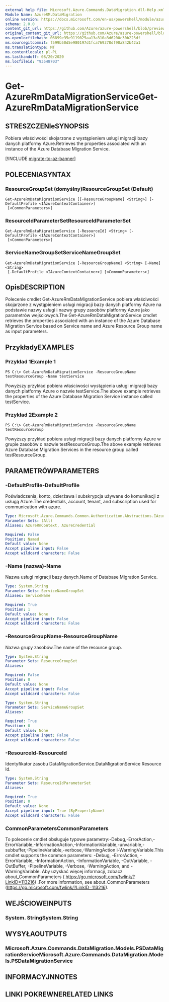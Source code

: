 ```yaml
---
external help file: Microsoft.Azure.Commands.DataMigration.dll-Help.xml
Module Name: AzureRM.DataMigration
online version: https://docs.microsoft.com/en-us/powershell/module/azurerm.datamigration/Get-AzureRmDataMigrationService
schema: 2.0.0
content_git_url: https://github.com/Azure/azure-powershell/blob/preview/src/ResourceManager/DataMigration/Commands.DataMigration/help/Get-AzureRmDataMigrationService.md
original_content_git_url: https://github.com/Azure/azure-powershell/blob/preview/src/ResourceManager/DataMigration/Commands.DataMigration/help/Get-AzureRmDataMigrationService.md
ms.openlocfilehash: 06899e35e9119025aa13a310a3d6200c30b223df
ms.sourcegitcommit: f599b50d5e980197d1fca769378df90a842b42a1
ms.translationtype: MT
ms.contentlocale: pl-PL
ms.lasthandoff: 08/20/2020
ms.locfileid: "93548703"
---
```

# <span data-ttu-id="9fc1a-101">Get-AzureRmDataMigrationService</span><span class="sxs-lookup"><span data-stu-id="9fc1a-101">Get-AzureRmDataMigrationService</span></span>

## <span data-ttu-id="9fc1a-102">STRESZCZENIe</span><span class="sxs-lookup"><span data-stu-id="9fc1a-102">SYNOPSIS</span></span>
<span data-ttu-id="9fc1a-103">Pobiera właściwości skojarzone z wystąpieniem usługi migracji bazy danych platformy Azure.</span><span class="sxs-lookup"><span data-stu-id="9fc1a-103">Retrieves the properties associated with an instance of the Azure Database Migration Service.</span></span> 

[!INCLUDE [migrate-to-az-banner](../../includes/migrate-to-az-banner.md)]

## <span data-ttu-id="9fc1a-104">POLECENIA</span><span class="sxs-lookup"><span data-stu-id="9fc1a-104">SYNTAX</span></span>

### <span data-ttu-id="9fc1a-105">ResourceGroupSet (domyślny)</span><span class="sxs-lookup"><span data-stu-id="9fc1a-105">ResourceGroupSet (Default)</span></span>
```
Get-AzureRmDataMigrationService [[-ResourceGroupName] <String>] [-DefaultProfile <IAzureContextContainer>]
 [<CommonParameters>]
```

### <span data-ttu-id="9fc1a-106">ResourceIdParameterSet</span><span class="sxs-lookup"><span data-stu-id="9fc1a-106">ResourceIdParameterSet</span></span>
```
Get-AzureRmDataMigrationService [-ResourceId] <String> [-DefaultProfile <IAzureContextContainer>]
 [<CommonParameters>]
```

### <span data-ttu-id="9fc1a-107">ServiceNameGroupSet</span><span class="sxs-lookup"><span data-stu-id="9fc1a-107">ServiceNameGroupSet</span></span>
```
Get-AzureRmDataMigrationService [-ResourceGroupName] <String> [-Name] <String>
 [-DefaultProfile <IAzureContextContainer>] [<CommonParameters>]
```

## <span data-ttu-id="9fc1a-108">Opis</span><span class="sxs-lookup"><span data-stu-id="9fc1a-108">DESCRIPTION</span></span>
<span data-ttu-id="9fc1a-109">Polecenie cmdlet Get-AzureRmDataMigrationService pobiera właściwości skojarzone z wystąpieniem usługi migracji bazy danych platformy Azure na podstawie nazwy usługi i nazwy grupy zasobów platformy Azure jako parametrów wejściowych.</span><span class="sxs-lookup"><span data-stu-id="9fc1a-109">The Get-AzureRmDataMigrationService cmdlet retrieves the properties associated with an instance of the Azure Database Migration Service based on Service name and Azure Resource Group name as input parameters.</span></span> 

## <span data-ttu-id="9fc1a-110">Przykłady</span><span class="sxs-lookup"><span data-stu-id="9fc1a-110">EXAMPLES</span></span>

### <span data-ttu-id="9fc1a-111">Przykład 1</span><span class="sxs-lookup"><span data-stu-id="9fc1a-111">Example 1</span></span>
```
PS C:\> Get-AzureRmDataMigrationService -ResourceGroupName testResourceGroup -Name testService
```

<span data-ttu-id="9fc1a-112">Powyższy przykład pobiera właściwości wystąpienia usługi migracji bazy danych platformy Azure o nazwie testService.</span><span class="sxs-lookup"><span data-stu-id="9fc1a-112">The above example retrieves the properties of the Azure Database Migration Service instance called testService.</span></span> 

### <span data-ttu-id="9fc1a-113">Przykład 2</span><span class="sxs-lookup"><span data-stu-id="9fc1a-113">Example 2</span></span>
```
PS C:\> Get-AzureRmDataMigrationService -ResourceGroupName testResourceGroup
```

<span data-ttu-id="9fc1a-114">Powyższy przykład pobiera usługi migracji bazy danych platformy Azure w grupie zasobów o nazwie testResourceGroup.</span><span class="sxs-lookup"><span data-stu-id="9fc1a-114">The above example retrieves Azure Database Migration Services in the resource group called testResourceGroup.</span></span> 

## <span data-ttu-id="9fc1a-115">PARAMETRÓW</span><span class="sxs-lookup"><span data-stu-id="9fc1a-115">PARAMETERS</span></span>

### <span data-ttu-id="9fc1a-116">-DefaultProfile</span><span class="sxs-lookup"><span data-stu-id="9fc1a-116">-DefaultProfile</span></span>
<span data-ttu-id="9fc1a-117">Poświadczenia, konto, dzierżawa i subskrypcja używane do komunikacji z usługą Azure.</span><span class="sxs-lookup"><span data-stu-id="9fc1a-117">The credentials, account, tenant, and subscription used for communication with azure.</span></span>

```yaml
Type: Microsoft.Azure.Commands.Common.Authentication.Abstractions.IAzureContextContainer
Parameter Sets: (All)
Aliases: AzureRmContext, AzureCredential

Required: False
Position: Named
Default value: None
Accept pipeline input: False
Accept wildcard characters: False
```

### <span data-ttu-id="9fc1a-118">-Name (nazwa)</span><span class="sxs-lookup"><span data-stu-id="9fc1a-118">-Name</span></span>
<span data-ttu-id="9fc1a-119">Nazwa usługi migracji bazy danych.</span><span class="sxs-lookup"><span data-stu-id="9fc1a-119">Name of Database Migration Service.</span></span>

```yaml
Type: System.String
Parameter Sets: ServiceNameGroupSet
Aliases: ServiceName

Required: True
Position: 1
Default value: None
Accept pipeline input: False
Accept wildcard characters: False
```

### <span data-ttu-id="9fc1a-120">-ResourceGroupName</span><span class="sxs-lookup"><span data-stu-id="9fc1a-120">-ResourceGroupName</span></span>
<span data-ttu-id="9fc1a-121">Nazwa grupy zasobów.</span><span class="sxs-lookup"><span data-stu-id="9fc1a-121">The name of the resource group.</span></span>

```yaml
Type: System.String
Parameter Sets: ResourceGroupSet
Aliases:

Required: False
Position: 0
Default value: None
Accept pipeline input: False
Accept wildcard characters: False
```

```yaml
Type: System.String
Parameter Sets: ServiceNameGroupSet
Aliases:

Required: True
Position: 0
Default value: None
Accept pipeline input: False
Accept wildcard characters: False
```

### <span data-ttu-id="9fc1a-122">-ResourceId</span><span class="sxs-lookup"><span data-stu-id="9fc1a-122">-ResourceId</span></span>
<span data-ttu-id="9fc1a-123">Identyfikator zasobu DataMigrationService.</span><span class="sxs-lookup"><span data-stu-id="9fc1a-123">DataMigrationService Resource Id.</span></span>

```yaml
Type: System.String
Parameter Sets: ResourceIdParameterSet
Aliases:

Required: True
Position: 0
Default value: None
Accept pipeline input: True (ByPropertyName)
Accept wildcard characters: False
```

### <span data-ttu-id="9fc1a-124">CommonParameters</span><span class="sxs-lookup"><span data-stu-id="9fc1a-124">CommonParameters</span></span>
<span data-ttu-id="9fc1a-125">To polecenie cmdlet obsługuje typowe parametry:-Debug,-ErrorAction,-ErrorVariable,-InformationAction,-InformationVariable,-unvariable,-subbuffer,-PipelineVariable,-verbose,-WarningAction i-WarningVariable.</span><span class="sxs-lookup"><span data-stu-id="9fc1a-125">This cmdlet supports the common parameters: -Debug, -ErrorAction, -ErrorVariable, -InformationAction, -InformationVariable, -OutVariable, -OutBuffer, -PipelineVariable, -Verbose, -WarningAction, and -WarningVariable.</span></span> <span data-ttu-id="9fc1a-126">Aby uzyskać więcej informacji, zobacz about_CommonParameters ( https://go.microsoft.com/fwlink/?LinkID=113216) .</span><span class="sxs-lookup"><span data-stu-id="9fc1a-126">For more information, see about_CommonParameters (https://go.microsoft.com/fwlink/?LinkID=113216).</span></span>

## <span data-ttu-id="9fc1a-127">WEJŚCIOWE</span><span class="sxs-lookup"><span data-stu-id="9fc1a-127">INPUTS</span></span>

### <span data-ttu-id="9fc1a-128">System. String</span><span class="sxs-lookup"><span data-stu-id="9fc1a-128">System.String</span></span>

## <span data-ttu-id="9fc1a-129">WYSYŁA</span><span class="sxs-lookup"><span data-stu-id="9fc1a-129">OUTPUTS</span></span>

### <span data-ttu-id="9fc1a-130">Microsoft.Azure.Commands.DataMigration.Models.PSDataMigrationService</span><span class="sxs-lookup"><span data-stu-id="9fc1a-130">Microsoft.Azure.Commands.DataMigration.Models.PSDataMigrationService</span></span>

## <span data-ttu-id="9fc1a-131">INFORMACYJN</span><span class="sxs-lookup"><span data-stu-id="9fc1a-131">NOTES</span></span>

## <span data-ttu-id="9fc1a-132">LINKI POKREWNE</span><span class="sxs-lookup"><span data-stu-id="9fc1a-132">RELATED LINKS</span></span>
